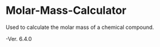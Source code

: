 Molar-Mass-Calculator
=====================
Used to calculate the molar mass of a chemical compound.

-Ver. 6.4.0
